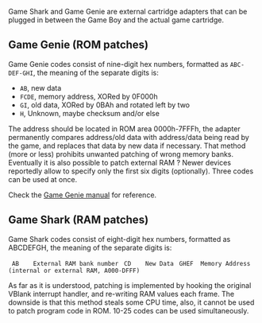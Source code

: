 Game Shark and Game Genie are external cartridge adapters that can be
plugged in between the Game Boy and the actual game cartridge.

## Game Genie (ROM patches)

Game Genie codes consist of nine-digit hex numbers, formatted as
`ABC-DEF-GHI`, the meaning of the separate digits is:


- `AB`, new data
- `FCDE`, memory address, XORed by 0F000h
- `GI`, old data, XORed by 0BAh and rotated left by two
- `H`, Unknown, maybe checksum and/or else


The address should be located in ROM area 0000h-7FFFh, the adapter
permanently compares address/old data with address/data being read by
the game, and replaces that data by new data if necessary. That method
(more or less) prohibits unwanted patching of wrong memory banks.
Eventually it is also possible to patch external RAM ? Newer devices
reportedly allow to specify only the first six digits (optionally). 
Three codes can be used at once.

Check the [Game Genie manual](http://www.digitpress.com/library/manuals/gameboy/game%20genie.pdf) for reference.

## Game Shark (RAM patches)

Game Shark codes consist of eight-digit hex numbers, formatted as
ABCDEFGH, the meaning of the separate digits is:

` AB    External RAM bank number`
` CD    New Data`
` GHEF  Memory Address (internal or external RAM, A000-DFFF)`

As far as it is understood, patching is implemented by hooking the original
VBlank interrupt handler, and re-writing RAM values each frame. The
downside is that this method steals some CPU time, also, it cannot be
used to patch program code in ROM. 10-25 codes can be used simultaneously.

